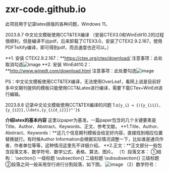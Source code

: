 # zxr-code.github.io

此项目用于记录latex排版的各种问题，Windows 11。


2023.8.7 中文论文模板使用CCT&TEX编译
（安装CTEX3.0和WinEdit10.2的过程很顺利，但是编译不出pdf，后来卸载了CTEX3.0，安装了CTEX2.9.2.167，使用PDFTeXify编译，即可得到pdf，而且速度也还可以。）

**1. 安装 CTEX2.9.2.167：**https://ctex.org/ctex/download/
   注意事项：此处取消勾选![image](https://github.com/zxr-code/zxr-code.github.io/assets/64823727/c9d7eede-a143-4777-b4b2-42bb6106b05c)
**2. 安装 WinEdit10.2：**http://www.winedt.com/download.html
   注意事项：此处要勾选![image](https://github.com/zxr-code/zxr-code.github.io/assets/64823727/484950ed-dd84-4418-80c6-ad0029c1b08e)

PS：中文论文模板使用CCT&TEX编译，无法使用OverLeaf，看网上说是目前好多中文期刊提供的模板只能使用CCT&Latex进行编译，需要下载CTex+WinEdt进行编辑。

2023.8.8 记录中文论文模板使用CCT&TEX编译的问题
1.`${y_i} = {({y_{i1}},{y_{i2}},\ldots,{y_{i{d_i}}})^'}$`





**介绍latex的基本内容**
这里以paper为基准，一篇paper包含的几个关键要素是Title、Author、Abstract、Keywords、正文、参考文献。
**1.Title、Author、Abstract、Keywords：**这几个信息期刊模板会给定好内容，直接找到相应位置替换就行。有时候Author Information会根据实际情况调整一下，比如谁是通讯作者、作者单位等等，这种情况这里先不详细介绍。
**2.正文：**正文部分一般包含段落文本、数学符号、数学公式、表格、算法、图片。
  （1）段落文本：
   ①结构：
   \section{} 一级标题
   \subsection{} 二级标题
   \subsubsection{} 三级标题
   ②段落之间一般采用空行进行分割段落，如下图。
   ![image](https://github.com/zxr-code/zxr-code.github.io/assets/64823727/176baa90-32cc-4570-b921-775dc2e4da0f)
   （2）数学符号：
   
